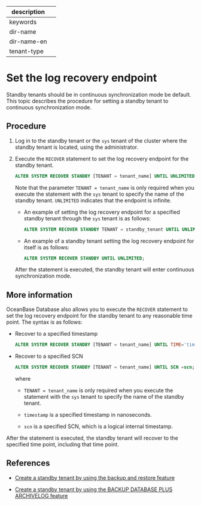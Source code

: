 |description||
|---|---|
|keywords||
|dir-name||
|dir-name-en||
|tenant-type||

# Set the log recovery endpoint

Standby tenants should be in continuous synchronization mode be default. This topic describes the procedure for setting a standby tenant to continuous synchronization mode.

## Procedure

1. Log in to the standby tenant or the `sys` tenant of the cluster where the standby tenant is located, using the administrator.

2. Execute the `RECOVER` statement to set the log recovery endpoint for the standby tenant.

   ```sql
   ALTER SYSTEM RECOVER STANDBY [TENANT = tenant_name] UNTIL UNLIMITED;
   ```

   Note that the parameter `TENANT = tenant_name` is only required when you execute the statement with the `sys` tenant to specify the name of the standby tenant. `UNLIMITED` indicates that the endpoint is infinite.

   * An example of setting the log recovery endpoint for a specified standby tenant through the `sys` tenant is as follows:

      ```sql
      ALTER SYSTEM RECOVER STANDBY TENANT = standby_tenant UNTIL UNLIMITED;
      ```

   * An example of a standby tenant setting the log recovery endpoint for itself is as follows:

      ```sql
      ALTER SYSTEM RECOVER STANDBY UNTIL UNLIMITED;
      ```

   After the statement is executed, the standby tenant will enter continuous synchronization mode.

## More information

OceanBase Database also allows you to execute the `RECOVER` statement to set the log recovery endpoint for the standby tenant to any reasonable time point. The syntax is as follows:

* Recover to a specified timestamp

   ```sql
   ALTER SYSTEM RECOVER STANDBY [TENANT = tenant_name] UNTIL TIME='timestamp';
   ```

* Recover to a specified SCN

   ```sql
   ALTER SYSTEM RECOVER STANDBY [TENANT = tenant_name] UNTIL SCN =scn;
   ```

   where

   * `TENANT = tenant_name` is only required when you execute the statement with the `sys` tenant to specify the name of the standby tenant.

   * `timestamp` is a specified timestamp in nanoseconds.

   * `scn` is a specified SCN, which is a logical internal timestamp.

After the statement is executed, the standby tenant will recover to the specified time point, including that time point.

## References

* [Create a standby tenant by using the backup and restore feature](../../200.create-a-standby-tenant/300.create-a-standby-tenant-by-backup-and-recovery.md)

* [Create a standby tenant by using the BACKUP DATABASE PLUS ARCHIVELOG feature](../../200.create-a-standby-tenant/400.create-a-standby-tenant-by-backup-database-plus-archivelog.md)
